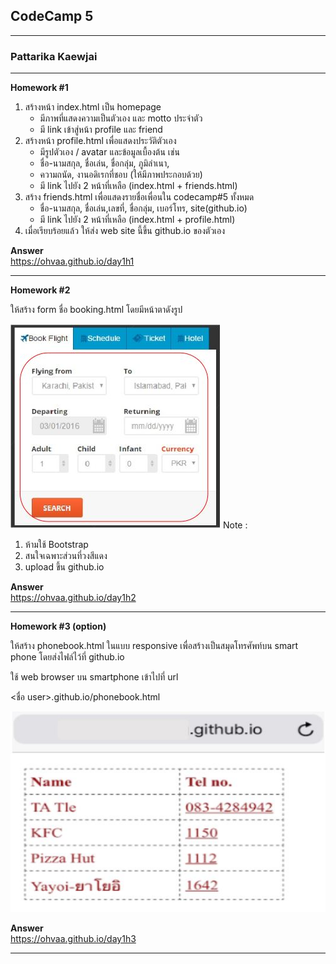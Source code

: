 ## CodeCamp 5
------

### Pattarika Kaewjai
------
**Homework #1**
1. สร้างหน้า index.html เป็น homepage 
	- มีภาพที่แสดงความเป็นตัวเอง และ motto ประจำตัว
	- มี link เข้าสู่หน้า profile และ friend 
2. สร้างหน้า profile.html เพื่อแสดงประวัติตัวเอง 
	- มีรูปตัวเอง / avatar และข้อมูลเบื้องต้น เช่น
	- ชื่อ-นามสกุล,​ ชื่อเล่น, ชื่อกลุ่ม,​ ภูมิลำเนา, 
	- ความถนัด, งานอดิเรกที่ชอบ (ให้มีภาพประกอบด้วย)
	- มี link ไปยัง 2 หน้าที่เหลือ (index.html + friends.html)
3. สร้าง friends.html เพื่อแสดงรายชื่อเพื่อนใน codecamp#5 ทั้งหมด
	- ชื่อ-นามสกุล,​ ชื่อเล่น,เลขที่, ชื่อกลุ่ม,​ เบอร์โทร, site(github.io) 
	- มี link ไปยัง 2 หน้าที่เหลือ (index.html + profile.html)
4. เมื่อเรียบร้อยแล้ว ให้ส่ง web site นี้ขึ้น github.io ของตัวเอง  

**Answer**  
https://ohvaa.github.io/day1h1

------

**Homework #2** 

ให้สร้าง form ชื่อ booking.html โดยมีหน้าตาดังรูป  

![alt text](https://github.com/ohvaa/CodeCamp5_Homework_Day01/raw/master/imgs/booking.jpg "booking")
Note : 
1. ห้ามใช้ Bootstrap 
2. สนใจเฉพาะส่วนที่วงสีแดง
3. upload ขึ้น github.io  

**Answer**  
https://ohvaa.github.io/day1h2  

------

**Homework #3 (option)**  

ให้สร้าง phonebook.html ในแบบ responsive 
เพื่อสร้างเป็นสมุดโทรศัพท์บน smart phone
โดยส่งไฟล์ไว้ที่ github.io

ใช้ web browser บน smartphone เข้าไปที่  url

<ชื่อ user>.github.io/phonebook.html  

![alt text](https://github.com/ohvaa/CodeCamp5_Homework_Day01/raw/master/imgs/phonebook.jpg "phonebook")

**Answer**  
https://ohvaa.github.io/day1h3

------


